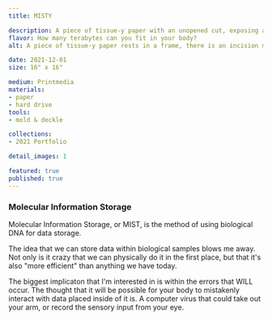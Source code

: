 ```yaml
---
title: MISTY

description: A piece of tissue-y paper with an unopened cut, exposing a hard drive inside.
flavor: How many terabytes can you fit in your body?
alt: A piece of tissue-y paper rests in a frame, there is an incision made in the paper that exposes a hard drive.

date: 2021-12-01
size: 16" x 16"

medium: Printmedia
materials:
- paper
- hard drive
tools:
- mold & deckle

collections:
- 2021 Portfolio

detail_images: 1

featured: true
published: true
---
```


### Molecular Information Storage
Molecular Information Storage, or MIST, is the method of using biological DNA for data storage.

The idea that we can store data within biological samples blows me away.
Not only is it crazy that we can physically do it in the first place, but that it's also "more efficient" than anything we have today.

The biggest implicaton that I'm interested in is within the errors that WILL occur.
The thought that it will be possible for your body to mistakenly interact with data placed inside of it is.
A computer virus that could take out your arm, or record the sensory input from your eye.

